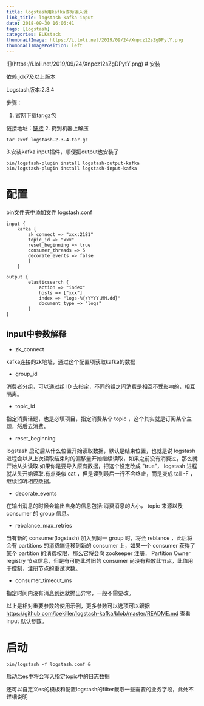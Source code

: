 ```yaml
---
title: logstash用kafka作为输入源
link_title: logstash-kafka-input
date: 2018-09-30 16:06:41
tags: [Logstash]
categories: ELKstack
thumbnailImage: https://i.loli.net/2019/09/24/Xnpcz12sZgDPytY.png
thumbnailImagePosition: left
---
```

<span/>
<!-- more -->
![](https://i.loli.net/2019/09/24/Xnpcz12sZgDPytY.png)
<!-- toc -->
# 安装

依赖:jdk7及以上版本 

Logstash版本:2.3.4

步骤：
1. 官网下载tar.gz包

链接地址：[链接](https://www.elastic.co/cn/downloads/logstash)
2. 扔到机器上解压
```
tar zxvf logstash-2.3.4.tar.gz
```
3.安装kafka input插件，顺便把output也安装了

```
bin/logstash-plugin install logstash-output-kafka
bin/logstash-plugin install logstash-input-kafka
```

# 配置 

bin文件夹中添加文件 logstash.conf

```
input {
    kafka {
        zk_connect => "xxx:2181"
        topic_id => "xxx"
        reset_beginning => true
        consumer_threads => 5  
        decorate_events => false 
        }
    }
	
output {
        elasticsearch {
			action => "index"
	        hosts => ["xxx"]
            index => "logs-%{+YYYY.MM.dd}"
			document_type => "logs"
		}
}
```

## input中参数解释
- zk_connect

kafka连接的zk地址，通过这个配置项获取kafka的数据


- group_id

消费者分组，可以通过组 ID 去指定，不同的组之间消费是相互不受影响的，相互隔离。

- topic_id

指定消费话题，也是必填项目，指定消费某个 topic ，这个其实就是订阅某个主题，然后去消费。

- reset_beginning

logstash 启动后从什么位置开始读取数据，默认是结束位置，也就是说 logstash 进程会以从上次读取结束时的偏移量开始继续读取，如果之前没有消费过，那么就开始从头读取.如果你是要导入原有数据，把这个设定改成 "true"， logstash 进程就从头开始读取.有点类似 cat ，但是读到最后一行不会终止，而是变成 tail -F ，继续监听相应数据。

- decorate_events

在输出消息的时候会输出自身的信息包括:消费消息的大小， topic 来源以及 consumer 的 group 信息。

- rebalance_max_retries

当有新的 consumer(logstash) 加入到同一 group 时，将会 reblance ，此后将会有 partitions 的消费端迁移到新的 consumer 上，如果一个 consumer 获得了某个 partition 的消费权限，那么它将会向 zookeeper 注册， Partition Owner registry 节点信息，但是有可能此时旧的 consumer 尚没有释放此节点，此值用于控制，注册节点的重试次数。

- consumer_timeout_ms

指定时间内没有消息到达就抛出异常，一般不需要改。

以上是相对重要参数的使用示例，更多参数可以选项可以跟据 https://github.com/joekiller/logstash-kafka/blob/master/README.md 查看 input 默认参数。


# 启动

```
bin/logstash -f logstash.conf &
```

启动后es中将会写入指定topic中的日志数据

还可以自定义es的模板和配置logstash的filter截取一些需要的业务字段，此处不详细说明


